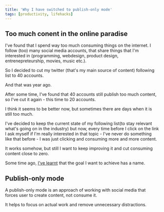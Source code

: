 ```yaml
---
title: 'Why I have switched to publish-only mode'
tags: [productivity, lifehacks]
---
```


## Too much conent in the online paradise

I've found that I spend way too much consuming things on the internet. I follow (too) many social media accounts, that share things that I'm interested in (programming, webdesign, product design, entrenepreteurship, movies, music etc.).

So I decided to cut my twitter (that's my main source of content) following list to 40 accounts.

And that was year ago.

After some time, I've found that 40 accounts still publish too much content, so I've cut it again - this time to 20 accounts.

I think it seems to be better now, but sometimes there are days when it is still too much.

I've decided to keep the current state of my following list(to stay relevant what's going on in the industry) but now, every time before I click on the link I ask myself if I'm really interested in that topic - I've never do something like that before - I was just clicking and consuming more and more content.

It works somehow, but still I want to keep improving it and cut consuming content close to zero.

Some time ago, [I've learnt](https://www.kennethreitz.org/essays/the-reality-of-developer-burnout) that the goal I want to achieve has a name.

## Publish-only mode

A publish-only mode is an approach of working with social media that forces user to create content, not consume it. 

It helps to focus on actual work and remove unnecessary distractions. 


